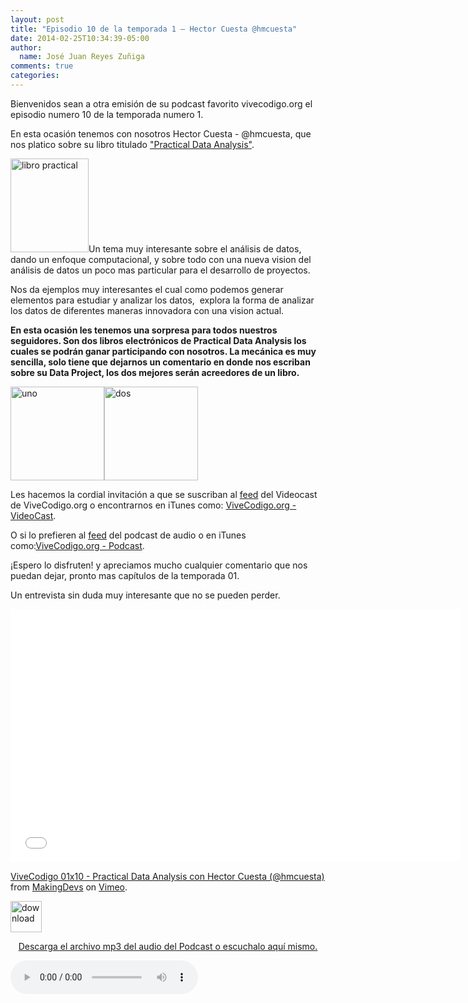 ```yaml
---
layout: post
title: "Episodio 10 de la temporada 1 – Hector Cuesta @hmcuesta"
date: 2014-02-25T10:34:39-05:00
author:
  name: José Juan Reyes Zuñiga
comments: true
categories: 
---
```


Bienvenidos sean a otra emisión de su podcast favorito vivecodigo.org el episodio numero 10 de la temporada numero 1.

En esta ocasión tenemos con nosotros Hector Cuesta - @hmcuesta, que nos platico sobre su libro titulado <a href="http://www.amazon.com/Practical-Data-Analysis-Hector-Cuesta/dp/1783280999">"Practical Data Analysis"</a>.

<a href="/images/libro-practical.png"><img class="size-thumbnail wp-image-565 alignleft" alt="libro practical" src="https://vivecodigo.org/images/libro-practical.png" width="125" height="150" /></a>Un tema muy interesante sobre el análisis de datos, dando un enfoque computacional, y sobre todo con una nueva vision del análisis de datos un poco mas particular para el desarrollo de proyectos.

Nos da ejemplos muy interesantes el cual como podemos generar elementos para estudiar y analizar los datos,  explora la forma de analizar los datos de diferentes maneras innovadora con una vision actual.
<!--more-->

<strong>En esta ocasión les tenemos una sorpresa para todos nuestros seguidores. Son dos libros electrónicos de Practical Data Analysis los cuales se podrán ganar participando con nosotros. La mecánica es muy sencilla, solo tiene que dejarnos un comentario en donde nos escriban sobre su Data Project, los dos mejores serán acreedores de un libro.</strong>

<img class="alignleft size-thumbnail wp-image-537" alt="uno" src="https://vivecodigo.org/images/uno.jpg" width="150" height="150" /><img class="alignleft size-thumbnail wp-image-535" alt="dos" src="https://vivecodigo.org/images/dos.jpg" width="150" height="150" />

Les hacemos la cordial invitación a que se suscriban al <a href="http://vivecodigo.org/blog/index.xml">feed</a> del Videocast de ViveCodigo.org o encontrarnos en iTunes como: <a href="https://itunes.apple.com/ca/podcast/vivecodigo.org-videocast/id685052596">ViveCodigo.org - VideoCast</a>.

O si lo prefieren al <a href="http://media.vivecodigo.org.s3.amazonaws.com/podcast-audio/feed.xml">feed</a> del podcast de audio o en iTunes como:<a href="https://itunes.apple.com/mz/podcast/vivecodigo.org-podcast/id722889939">ViveCodigo.org - Podcast</a>.

<!--more-->¡Espero lo disfruten! y apreciamos mucho cualquier comentario que nos puedan dejar, pronto mas capítulos de la temporada 01.

Un entrevista sin duda muy interesante que no se pueden perder.

<iframe src="//player.vimeo.com/video/87502624" height="405" width="720" allowfullscreen="" frameborder="0"></iframe>

<a href="http://vimeo.com/87502624">ViveCodigo 01x10 - Practical Data Analysis con Hector Cuesta (@hmcuesta)</a> from <a href="http://vimeo.com/makingdevs">MakingDevs</a> on <a href="https://vimeo.com">Vimeo</a>.

<a href="http://media.vivecodigo.org.s3.amazonaws.com/podcast-audio/temporada1/ViveCodigo01x10_a.mp3"><img class="aligncenter" alt="download" src="https://vivecodigo.org/images/download.gif" width="50" height="50" />
<p style="text-align: center;">Descarga el archivo mp3 del audio del Podcast o escuchalo aquí mismo.</p></a>
<audio width="300" height="32" controls="controls"><source src="http://media.vivecodigo.org.s3.amazonaws.com/podcast-audio/temporada1/ViveCodigo01x10_a.mp3" type="audio/mpeg" />
</audio>
